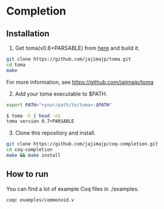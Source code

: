 # Completion

## Installation

1. Get toma(v0.6+PARSABLE) from [here](https://github.com/jajimajp/toma.git) and build it.

```bash
git clone https://github.com/jajimajp/toma.git
cd toma
make
```

For more information, see https://github.com/jajimajp/toma

2. Add your toma executable to $PATH.

```bash
export PATH="<your/path/to/toma>:$PATH"
```

```bash
$ toma -h | head -n1
toma version 0.7+PARSABLE
```

3. Clone this repository and install.

```bash
git clone https://github.com/jajimajp/coq-completion.git
cd coq-completion
make && make install
```

## How to run

You can find a lot of example Coq files in ./examples.

```bash
coqc examples/commonoid.v
```
